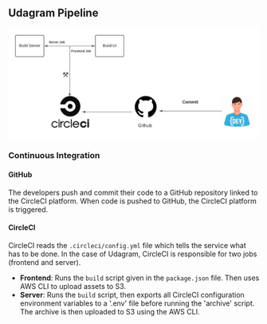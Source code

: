 ## Udagram Pipeline

![Pipeline](Archs%20using%20lucid/Pipeline%20Arch.jpeg)

### Continuous Integration
#### GitHub
The developers push and commit their code to a GitHub repository linked to the CircleCI platform.
When code is pushed to GitHub, the CircleCI platform is triggered.

#### CircleCI
CircleCI reads the `.circleci/config.yml` file which tells the service what has to be done. In the case of Udagram,
CircleCI is responsible for two jobs (frontend and server).
- **Frontend**: Runs the `build` script given in the `package.json` file. Then uses AWS CLI to upload assets to S3.
- **Server**: Runs the `build` script, then exports all CircleCI configuration environment variables to a '.env' file before running the 'archive' script. The archive is then uploaded to S3 using the AWS CLI.
